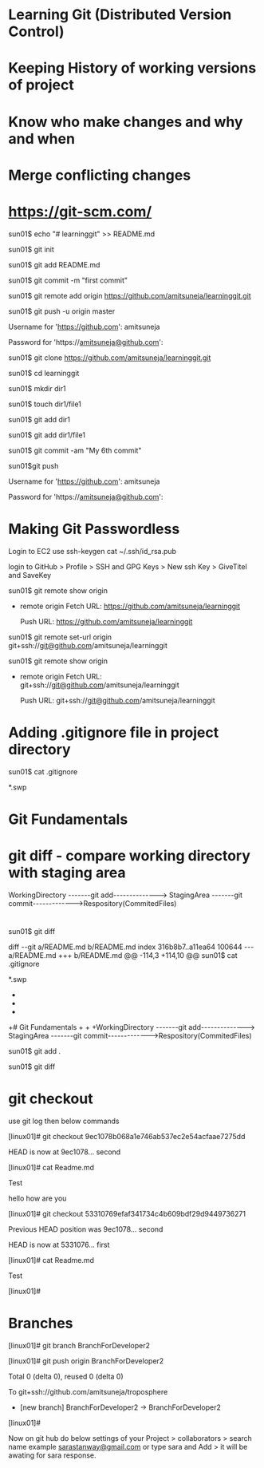 # Learning Git (Distributed Version Control)
# Keeping History of working versions of project
# Know who make changes and why and when 
# Merge conflicting changes
# https://git-scm.com/



sun01$ echo "# learninggit" >> README.md


sun01$ git init



sun01$ git add README.md




sun01$ git commit -m "first commit"



sun01$ git remote add origin https://github.com/amitsuneja/learninggit.git



sun01$ git push -u origin master

Username for 'https://github.com': amitsuneja

Password for 'https://amitsuneja@github.com':






sun01$ git clone https://github.com/amitsuneja/learninggit.git

sun01$ cd learninggit

sun01$ mkdir dir1

sun01$ touch dir1/file1


sun01$ git add dir1

sun01$ git add dir1/file1



sun01$ git commit -am "My 6th commit"



sun01$git push

Username for 'https://github.com': amitsuneja

Password for 'https://amitsuneja@github.com':



















# Making Git Passwordless

Login to EC2
use ssh-keygen
cat ~/.ssh/id_rsa.pub

login to GitHub > Profile > SSH and GPG Keys > New ssh Key > GiveTitel and SaveKey 

sun01$ git remote show origin
* remote origin
  Fetch URL: https://github.com/amitsuneja/learninggit

  Push  URL: https://github.com/amitsuneja/learninggit



sun01$ git remote set-url origin git+ssh://git@github.com/amitsuneja/learninggit


sun01$ git remote show origin
* remote origin
  Fetch URL: git+ssh://git@github.com/amitsuneja/learninggit


  Push  URL: git+ssh://git@github.com/amitsuneja/learninggit




# Adding .gitignore file in  project directory
sun01$ cat .gitignore

*.swp




# Git Fundamentals
# git diff - compare working directory with staging area

WorkingDirectory -------git add--------------> StagingArea -------git commit------------->Respository(CommitedFiles)
#




sun01$ git diff


diff --git a/README.md b/README.md
index 316b8b7..a11ea64 100644
--- a/README.md
+++ b/README.md
@@ -114,3 +114,10 @@ sun01$ cat .gitignore

 *.swp

+
+
+
+# Git Fundamentals
+
+
+WorkingDirectory -------git add--------------> StagingArea -------git commit------------->Respository(CommitedFiles)




sun01$ git add .


sun01$ git diff











# git checkout
use git log then below commands

[linux01]# git checkout 9ec1078b068a1e746ab537ec2e54acfaae7275dd


HEAD is now at 9ec1078... second



[linux01]# cat Readme.md

Test

hello how are you




[linux01]# git checkout 53310769efaf341734c4b609bdf29d9449736271

Previous HEAD position was 9ec1078... second

HEAD is now at 5331076... first



[linux01]# cat Readme.md


Test


[linux01]#




# Branches

[linux01]# git branch BranchForDeveloper2

[linux01]# git push origin BranchForDeveloper2

Total 0 (delta 0), reused 0 (delta 0)

To git+ssh://github.com/amitsuneja/troposphere

 * [new branch]      BranchForDeveloper2 -> BranchForDeveloper2


[linux01]#

Now on git hub do below
settings of your Project > collaborators > search name example sarastanway@gmail.com or type sara and Add > it will be awating for sara response.
